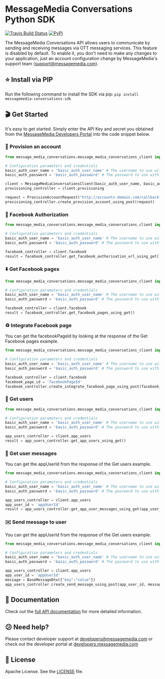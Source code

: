 # MessageMedia Conversations Python SDK
[![Travis Build Status](https://api.travis-ci.org/messagemedia/conversations-python-sdk.svg?branch=master)](https://travis-ci.org/messagemedia/conversations-python-sdk)
[![PyPI](https://badge.fury.io/py/messagemedia-conversations-sdk.svg)](https://pypi.python.org/pypi/messagemedia-conversations-sdk)

The MessageMedia Conversations API allows users to communicate by sending and receiving messages via OTT messaging services. This feature is disabled by default. To enable it, you don't need to make any changes to your application, just an account configuration change by MessageMedia's support team (support@messagemedia.com).

## ⭐️ Install via PIP
Run the following command to install the SDK via pip:
`pip install messagemedia-conversations-sdk`

## 🎬 Get Started
It's easy to get started. Simply enter the API Key and secret you obtained from the [MessageMedia Developers Portal](https://developers.messagemedia.com) into the code snippet below.

### 🚀 Provision an account
```python
from message_media_conversations.message_media_conversations_client import MessageMediaConversationsClient

# Configuration parameters and credentials
basic_auth_user_name = 'basic_auth_user_name' # The username to use with basic authentication
basic_auth_password = 'basic_auth_password' # The password to use with basic authentication

client = MessageMediaConversationsClient(basic_auth_user_name, basic_auth_password)
provisioning_controller = client.provisioning

request = ProvisionAccountRequest("http://accounts-domain.com/callback", "Rainbow Serpent Festival");
provisioning_controller.create_provision_account_using_post(request)

```

### 🔐 Facebook Authorization
```python
from message_media_conversations.message_media_conversations_client import MessageMediaConversationsClient

# Configuration parameters and credentials
basic_auth_user_name = 'basic_auth_user_name' # The username to use with basic authentication
basic_auth_password = 'basic_auth_password' # The password to use with basic authentication

facebook_controller = client.facebook
result = facebook_controller.get_facebook_authorisation_url_using_get()

```

### ⬇️ Get Facebook pages
```python
from message_media_conversations.message_media_conversations_client import MessageMediaConversationsClient

# Configuration parameters and credentials
basic_auth_user_name = 'basic_auth_user_name' # The username to use with basic authentication
basic_auth_password = 'basic_auth_password' # The password to use with basic authentication

facebook_controller = client.facebook
result = facebook_controller.get_facebook_pages_using_get()

```

### ♻️ Integrate Facebook page
You can get the facebookPageId by looking at the response of the Get Facebook pages example.
```python
from message_media_conversations.message_media_conversations_client import MessageMediaConversationsClient

# Configuration parameters and credentials
basic_auth_user_name = 'basic_auth_user_name' # The username to use with basic authentication
basic_auth_password = 'basic_auth_password' # The password to use with basic authentication

facebook_controller = client.facebook
facebook_page_id = 'facebookPageId'
facebook_controller.create_integrate_facebook_page_using_post(facebook_page_id)

```

### 👤 Get users
```python
from message_media_conversations.message_media_conversations_client import MessageMediaConversationsClient

# Configuration parameters and credentials
basic_auth_user_name = 'basic_auth_user_name' # The username to use with basic authentication
basic_auth_password = 'basic_auth_password' # The password to use with basic authentication

app_users_controller = client.app_users
result = app_users_controller.get_app_users_using_get()

```

### 💬 Get user messages
You can get the appUserId from the response of the Get users example.
```python
from message_media_conversations.message_media_conversations_client import MessageMediaConversationsClient

# Configuration parameters and credentials
basic_auth_user_name = 'basic_auth_user_name' # The username to use with basic authentication
basic_auth_password = 'basic_auth_password' # The password to use with basic authentication

app_users_controller = client.app_users
app_user_id = 'appUserId'
result = app_users_controller.get_app_user_messages_using_get(app_user_id)

```

### ✉️ Send message to user
You can get the appUserId from the response of the Get users example.
```python
from message_media_conversations.message_media_conversations_client import MessageMediaConversationsClient

# Configuration parameters and credentials
basic_auth_user_name = 'basic_auth_user_name' # The username to use with basic authentication
basic_auth_password = 'basic_auth_password' # The password to use with basic authentication

app_users_controller = client.app_users
app_user_id = 'appUserId'
message = BaseMessageDto({"key":"value"})
app_users_controller.create_send_message_using_post(app_user_id, message)

```

## 📕 Documentation
Check out the [full API documentation](DOCUMENTATION.md) for more detailed information.

## 😕 Need help?
Please contact developer support at developers@messagemedia.com or check out the developer portal at [developers.messagemedia.com](https://developers.messagemedia.com/)

## 📃 License
Apache License. See the [LICENSE](LICENSE) file.
